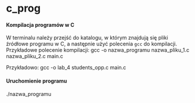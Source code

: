 # c_prog

#### Kompilacja programów w C
W terminalu należy przejść do katalogu, w którym znajdują się pliki źródłowe programu w C, a następnie użyć polecenia `gcc` do kompilacji.
Przykładowe polecenie kompilacji:
gcc -o nazwa_programu nazwa_pliku_1.c nazwa_pliku_2.c main.c

Przykładowo:
gcc -o lab_4 students_opp.c main.c

#### Uruchomienie programu
./nazwa_programu